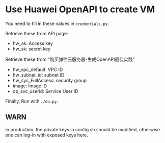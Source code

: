 # Use Huawei OpenAPI to create VM

You need to fill in these  values in `credentials.py`:

Retrieve these from API page:

-   hw_ak: Access key
-   hw_sk: secret key

Retrieve these from “购买弹性云服务器-生成OpenAPI最佳实践”

-   hw_vpc_default: VPC ID
-   hw_subnet_id: subnet ID
-   hw_sys_FullAccess: security group
-   image: Image ID
-   op_svc_userid: Service User ID

Finally, Run with `./do.py`.

## WARN

In production, the private keys in config.sh should be modified, otherwise one can log-in with exposed keys here.
